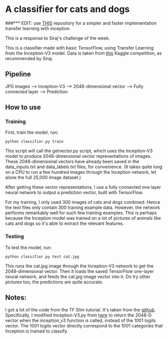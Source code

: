 # A classifier for cats and dogs

###*** EDIT: use [THIS](https://github.com/jiexunsee/New-Simple-Inception-Transfer-Learning) repository for a simpler and faster implementation transfer learning with inception

This is a response to Siraj's challenge of the week.

This is a classifier made with basic TensorFlow, using Transfer Learning from the Inception-V3 model. Data is taken from [this](https://www.kaggle.com/c/dogs-vs-cats) Kaggle competition, as recommended by Siraj. 

## Pipeline
JPG images --> Inception-V3 --> 2048-dimensional vector --> Fully connected layer --> Prediction

## How to use

### Training
First, train the model, run:

`python classifier.py train`

This script will call the getvector.py script, which uses the Inception-V3 model to produce 2048-dimensional vector representations of images. These 2048-dimensional vectors have already been saved in the data_inputs.txt and data_labels.txt files, for convenience. (It takes quite long on a CPU to run a few hundred images through the Inception network, let alone the full 25,000 image dataset.)

After getting these vector representations, I use a fully connected one layer neural network to output a prediction vector, built with TensorFlow.

For my training, I only used 300 images of cats and dogs combined. Hence the text files only contain 300 training example data. However, the network performs remarkably well for such few training examples. This is perhaps because the Inception model was trained on a lot of pictures of animals like cats and dogs so it's able to extract the relevant features.

### Testing
To test the model, run:

`python classifier.py test cat.jpg`

This runs the cat.jpg image through the Inception-V3 network to get the 2048-dimensional vector. Then it loads the saved TensorFlow one-layer neural network, and feeds the cat.jpg image vector into it. Do try other pictures too, the predictions are quite accurate.


## Notes:

I got a lot of the code from the TF Slim tutorial. It's taken from the [github](https://github.com/tensorflow/models/tree/master/slim). Specifically, I modified Inception-V3.py from [here](https://github.com/tensorflow/models/blob/master/slim/nets/inception_v3.py) to return the 2048-D vector when the inception_v3 function is called, instead of the 1001 logits vector. The 1001 logits vector directly correspond to the 1001 categories that Inception is trained to classify.
